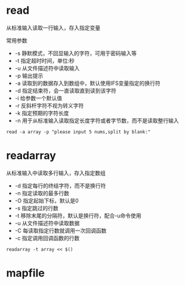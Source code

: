 # read

从标准输入读取一行输入，存入指定变量

常用参数

* -s 静默模式，不回显输入的字符，可用于密码输入等
* -t 指定超时时间，单位:秒
* -u 从文件描述符中读取输入
* -p 输出提示
* -a 读取到的数据存入到数组中，默认使用IFS变量指定的换行符
* -d 指定结束符，会一直读取直到读到该字符
* -i 给参数一个默认值
* -r 反斜杆字符不视为转义字符
* -k 指定预期的字符长度
* -n 用于从标准输入读取指定长度字符或者字节数，而不是读取整行输入

```shell
read -a array -p "please input 5 nums,split by blank:"
```


# readarray

从标准输入中读取多行输入，存入指定数组


* -d     指定每行的终结字符，而不是换行符
* -n     指定读取的最多行数
* -O    指定起始下标，默认是0
* -s     指定跳过的行数
* -t     移除末尾的分隔符，默认是换行符，配合-u命令使用
* -u    从文件描述符中读取数据
* -C    每读取指定行数就调用一次回调函数
* -c     指定调用回调函数的行数


```shell
readarray -t array << $()
```

# mapfile
